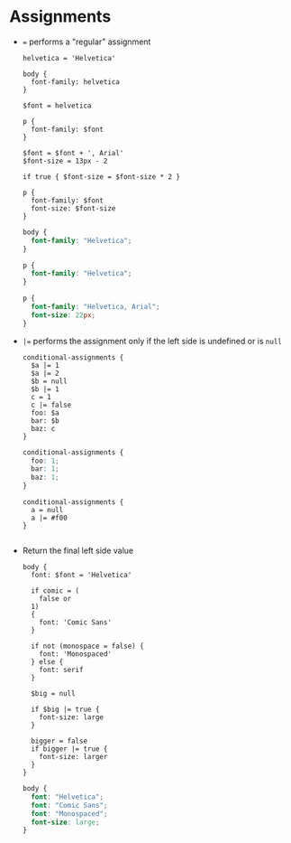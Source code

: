 Assignments
===========

- `=` performs a "regular" assignment

  ~~~ lay
  helvetica = 'Helvetica'

  body {
    font-family: helvetica
  }

  $font = helvetica

  p {
    font-family: $font
  }

  $font = $font + ', Arial'
  $font-size = 13px - 2

  if true { $font-size = $font-size * 2 }

  p {
    font-family: $font
    font-size: $font-size
  }
  ~~~

  ~~~ css
  body {
    font-family: "Helvetica";
  }

  p {
    font-family: "Helvetica";
  }

  p {
    font-family: "Helvetica, Arial";
    font-size: 22px;
  }
  ~~~

- `|=` performs the assignment only if the left side is undefined or is `null`

  ~~~ lay
  conditional-assignments {
    $a |= 1
    $a |= 2
    $b = null
    $b |= 1
    c = 1
    c |= false
    foo: $a
    bar: $b
    baz: c
  }
  ~~~

  ~~~ css
  conditional-assignments {
    foo: 1;
    bar: 1;
    baz: 1;
  }
  ~~~

  ~~~ lay
  conditional-assignments {
    a = null
    a |= #f00
  }
  ~~~

  ~~~ ReferenceError
  ~~~

- Return the final left side value

  ~~~ lay
  body {
    font: $font = 'Helvetica'

    if comic = (
      false or
    1)
    {
      font: 'Comic Sans'
    }

    if not (monospace = false) {
      font: 'Monospaced'
    } else {
      font: serif
    }

    $big = null

    if $big |= true {
      font-size: large
    }

    bigger = false
    if bigger |= true {
      font-size: larger
    }
  }
  ~~~

  ~~~ css
  body {
    font: "Helvetica";
    font: "Comic Sans";
    font: "Monospaced";
    font-size: large;
  }
  ~~~

